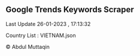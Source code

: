

## Google Trends Keywords Scraper 
 
Last Update 26-01-2023 , 17:13:32

Country List :
VIETNAM.json



© Abdul Muttaqin 
